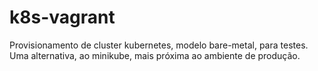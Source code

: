 # k8s-vagrant
Provisionamento de cluster kubernetes, modelo bare-metal, para testes. Uma alternativa, ao minikube, mais próxima ao ambiente de produção.
